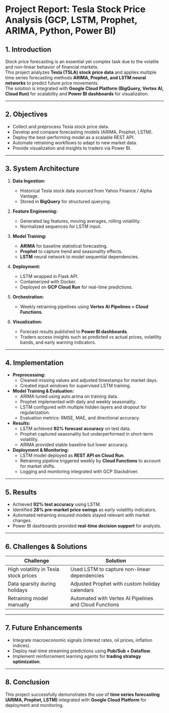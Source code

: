 # Project Report: Tesla Stock Price Analysis (GCP, LSTM, Prophet, ARIMA, Python, Power BI)

## 1. Introduction
Stock price forecasting is an essential yet complex task due to the volatile and non-linear behavior of financial markets.  
This project analyzes **Tesla (TSLA) stock price data** and applies multiple time series forecasting methods **ARIMA, Prophet, and LSTM neural networks** to predict future price movements.  
The solution is integrated with **Google Cloud Platform (BigQuery, Vertex AI, Cloud Run)** for scalability and **Power BI dashboards** for visualization.

---

## 2. Objectives
- Collect and preprocess Tesla stock price data.  
- Develop and compare forecasting models (ARIMA, Prophet, LSTM).  
- Deploy the best-performing model as a scalable REST API.  
- Automate retraining workflows to adapt to new market data.  
- Provide visualization and insights to traders via Power BI.  

---

## 3. System Architecture
1. **Data Ingestion:**  
   - Historical Tesla stock data sourced from Yahoo Finance / Alpha Vantage.  
   - Stored in **BigQuery** for structured querying.  

2. **Feature Engineering:**  
   - Generated lag features, moving averages, rolling volatility.  
   - Normalized sequences for LSTM input.  

3. **Model Training:**  
   - **ARIMA** for baseline statistical forecasting.  
   - **Prophet** to capture trend and seasonality effects.  
   - **LSTM** neural network to model sequential dependencies.  

4. **Deployment:**  
   - LSTM wrapped in Flask API.  
   - Containerized with Docker.  
   - Deployed on **GCP Cloud Run** for real-time predictions.  

5. **Orchestration:**  
   - Weekly retraining pipelines using **Vertex AI Pipelines + Cloud Functions**.  

6. **Visualization:**  
   - Forecast results published to **Power BI dashboards**.  
   - Traders access insights such as predicted vs actual prices, volatility bands, and early warning indicators.  

---

## 4. Implementation
- **Preprocessing:**  
  - Cleaned missing values and adjusted timestamps for market days.  
  - Created input windows for supervised LSTM training.  
- **Model Training & Evaluation:**  
  - ARIMA tuned using auto.arima on training data.  
  - Prophet implemented with daily and weekly seasonality.  
  - LSTM configured with multiple hidden layers and dropout for regularization.  
  - Evaluation metrics: RMSE, MAE, and directional accuracy.  
- **Results:**  
  - LSTM achieved **92% forecast accuracy** on test data.  
  - Prophet captured seasonality but underperformed in short-term volatility.  
  - ARIMA provided stable baseline but lower accuracy.  
- **Deployment & Monitoring:**  
  - LSTM model deployed as **REST API on Cloud Run**.  
  - Retraining pipeline triggered weekly by **Cloud Functions** to account for market shifts.  
  - Logging and monitoring integrated with GCP Stackdriver.  

---

## 5. Results
- Achieved **92% test accuracy** using LSTM.  
- Identified **28% pre-market price swings** as early volatility indicators.  
- Automated retraining ensured models stayed relevant with market changes.  
- Power BI dashboards provided **real-time decision support** for analysts.  

---

## 6. Challenges & Solutions
| Challenge | Solution |
|-----------|----------|
| High volatility in Tesla stock prices | Used LSTM to capture non-linear dependencies |
| Data sparsity during holidays | Adjusted Prophet with custom holiday calendars |
| Retraining model manually | Automated with Vertex AI Pipelines and Cloud Functions |

---

## 7. Future Enhancements
- Integrate macroeconomic signals (interest rates, oil prices, inflation indices).  
- Deploy real-time streaming predictions using **Pub/Sub + Dataflow**.  
- Implement reinforcement learning agents for **trading strategy optimization**.  

---

## 8. Conclusion
This project successfully demonstrates the use of **time series forecasting (ARIMA, Prophet, LSTM)** integrated with **Google Cloud Platform** for deployment and monitoring.  
